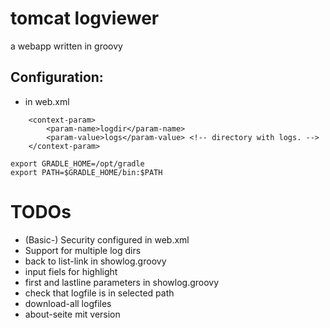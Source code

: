 tomcat logviewer
=========================================

a webapp written in groovy


Configuration:
----------------

* in web.xml

```
    <context-param>
        <param-name>logdir</param-name>
        <param-value>logs</param-value> <!-- directory with logs. -->
    </context-param>
```

```
export GRADLE_HOME=/opt/gradle
export PATH=$GRADLE_HOME/bin:$PATH
```


TODOs
=========================================

* (Basic-) Security configured in web.xml
* Support for multiple log dirs
* back to list-link in showlog.groovy
* input fiels for highlight
* first and lastline parameters in showlog.groovy
* check that logfile is in selected path
* download-all logfiles
* about-seite mit version
